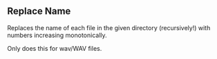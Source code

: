 ## Replace Name
Replaces the name of each file in the given directory (recursively!) with numbers increasing
monotonically.

Only does this for wav/WAV files.

